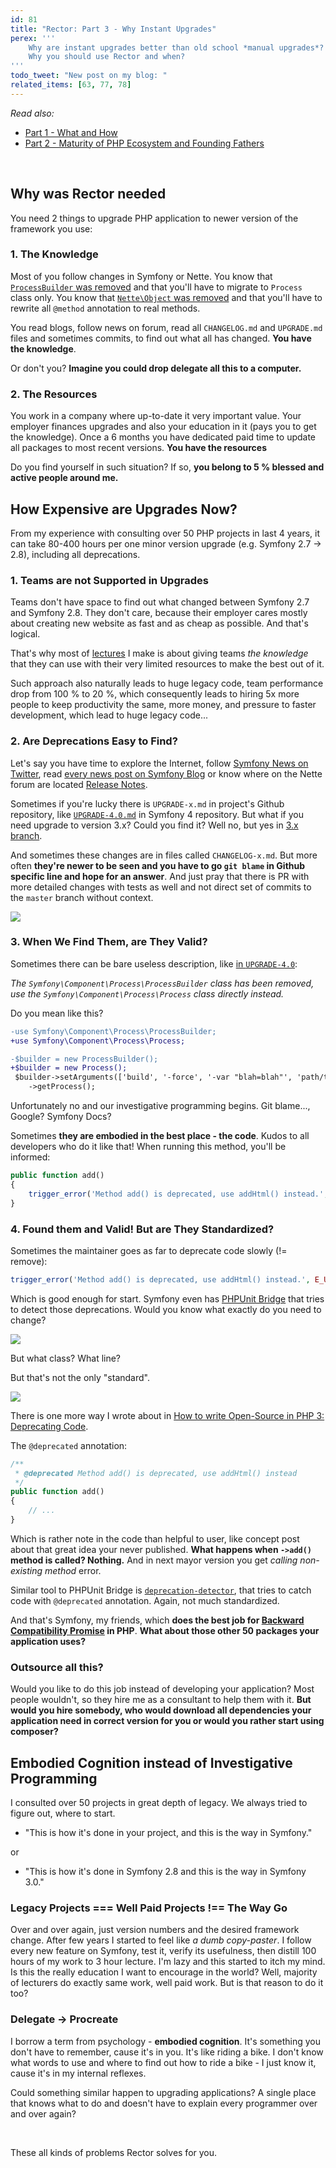 ```yaml
---
id: 81
title: "Rector: Part 3 - Why Instant Upgrades"
perex: '''
    Why are instant upgrades better than old school *manual upgrades*? Why is the path to find exact before/after like hell-road?
    Why you should use Rector and when?
'''
todo_tweet: "New post on my blog: "
related_items: [63, 77, 78]
---
```


*Read also:*

- [Part 1 - What and How](/blog/2018/02/19/rector-part-1-what-and-how/)
- [Part 2 - Maturity of PHP Ecosystem and Founding Fathers](/blog/2018/02/26/rector-part-2-maturity-of-php-ecocystem-and-founding-fathers/)

<br>

## Why was Rector needed

You need 2 things to upgrade PHP application to newer version of the framework you use:

### 1. The Knowledge

Most of you follow changes in Symfony or Nette. You know that [`ProcessBuilder` was removed](https://github.com/symfony/symfony/blob/master/UPGRADE-4.0.md#process) and that you'll have to migrate to `Process` class only. You know that [`Nette\Object` was removed](https://forum.nette.org/cs/26250-pojdte-otestovat-nette-2-4-rc) and that you'll have to rewrite all `@method` annotation to real methods.

You read blogs, follow news on forum, read all `CHANGELOG.md` and `UPGRADE.md` files and sometimes commits, to find out what all has changed. **You have the knowledge**.

Or don't you? **Imagine you could drop delegate all this to a computer.**

### 2. The Resources

You work in a company where up-to-date it very important value. Your employer finances upgrades and also your education in it (pays you to get the knowledge). Once a 6 months you have dedicated paid time to update all packages to most recent versions. **You have the resources**

Do you find yourself in such situation? If so, **you belong to 5 % blessed and active people around me.**

## How Expensive are Upgrades Now?

From my experience with consulting over 50 PHP projects in last 4 years, it can take 80-400 hours per one minor version upgrade (e.g. Symfony 2.7 → 2.8), including all deprecations.

### 1. Teams are not Supported in Upgrades

Teams don't have space to find out what changed between Symfony 2.7 and Symfony 2.8. They don't care, because their employer cares mostly about creating new website as fast and as cheap as possible. And that's logical.

That's why most of [lectures](/mentoring-and-lectures/) I make is about giving teams *the knowledge* that they can use with their very limited resources to make the best out of it.

Such approach also naturally leads to huge legacy code, team performance drop from 100 % to 20 %, which consequently leads to hiring 5x more people to keep productivity the same, more money, and pressure to faster development, which lead to huge legacy code...

### 2. Are Deprecations Easy to Find?

Let's say you have time to explore the Internet, follow [Symfony News on Twitter](https://twitter.com/symfony_en), read [every news post on Symfony Blog](https://symfony.com/blog/category/living-on-the-edge) or know where on the Nette forum are located [Release Notes](https://forum.nette.org/en/f78-release-announcements-news).

Sometimes if you're lucky there is `UPGRADE-x.md` in project's Github repository, like [`UPGRADE-4.0.md`](https://github.com/symfony/symfony/blob/master/UPGRADE-4.0.md) in Symfony 4 repository. But what if you need upgrade to version 3.x? Could you find it? Well no, but yes in [3.x branch](https://github.com/symfony/symfony/tree/3.4).

And sometimes these changes are in files called `CHANGELOG-x.md`. But more often **they're newer to be seen and you have to go `git blame` in Github specific line and hope for an answer**. And just pray that there is PR with more detailed changes with tests as well and not direct set of commits to the `master` branch without context.

<img src="/assets/images/posts/2018/rector-3/frustration.jpg" class="img-thumbnail">

### 3. When We Find Them, are They Valid?

Sometimes there can be bare useless description, like [in `UPGRADE-4.0`](https://github.com/symfony/symfony/blob/master/UPGRADE-4.0.md#process):

*The `Symfony\Component\Process\ProcessBuilder` class has been removed, use the `Symfony\Component\Process\Process` class directly instead.*

Do you mean like this?

```diff
-use Symfony\Component\Process\ProcessBuilder;
+use Symfony\Component\Process\Process;

-$builder = new ProcessBuilder();
+$builder = new Process();
 $builder->setArguments(['build', '-force', '-var "blah=blah"', 'path/to/json.json'])
    ->getProcess();
```

Unfortunately no and our investigative programming begins. Git blame..., Google? Symfony Docs?

Sometimes **they are embodied in the best place - the code**. Kudos to all developers who do it like that! When running this method, you'll be informed:

```php
public function add()
{
    trigger_error('Method add() is deprecated, use addHtml() instead.', E_USER_DEPRECATED);
}
```

### 4. Found them and Valid! But are They Standardized?

Sometimes the maintainer goes as far to deprecate code slowly (!= remove):

```php
trigger_error('Method add() is deprecated, use addHtml() instead.', E_USER_DEPRECATED);
```

Which is good enough for start. Symfony even has [PHPUnit Bridge](https://symfony.com/doc/current/components/phpunit_bridge.html) that tries to detect those deprecations. Would you know what exactly do you need to change?

<img src="/assets/images/posts/2018/rector-3/report.png" class="img-thumbnail">

But what class? What line?

But that's not the only "standard".

<a href="https://xkcd.com/927/
">
    <img src="https://imgs.xkcd.com/comics/standards.png" class="img-thumbnail">
</a>

There is one more way I wrote about in [How to write Open-Source in PHP 3: Deprecating Code](/blog/2017/09/11/how-to-write-open-source-in-php-3-deprecating-code/#today-s-topic-changed-method-name).

The `@deprecated` annotation:

```php
/**
 * @deprecated Method add() is deprecated, use addHtml() instead
 */
public function add()
{
    // ...
}
```

Which is rather note in the code than helpful to user, like concept post about that great idea your never published. **What happens when `->add()` method is called? Nothing.** And in next mayor version you get *calling non-existing method* error.

Similar tool to PHPUnit Bridge is [`deprecation-detector`](https://github.com/sensiolabs-de/deprecation-detector), that tries to catch code with `@deprecated` annotation. Again, not much standardized.

And that's Symfony, my friends, which **does the best job for [Backward Compatibility Promise](https://symfony.com/doc/current/contributing/code/bc.html) in PHP**. **What about those other 50 packages your application uses?**

### Outsource all this?

Would you like to do this job instead of developing your application? Most people wouldn't, so they hire me as a consultant to help them with it. **But would you hire somebody, who would download all dependencies your application need in correct version for you or would you rather start using composer?**

## Embodied Cognition instead of Investigative Programming

I consulted over 50 projects in great depth of legacy. We always tried to figure out, where to start.

- "This is how it's done in your project, and this is the way in Symfony."

or

- "This is how it's done in Symfony 2.8 and this is the way in Symfony 3.0."

### Legacy Projects === Well Paid Projects !== The Way Go

Over and over again, just version numbers and the desired framework change. After few years I started to feel like *a dumb copy-paster*. I follow every new feature on Symfony, test it, verify its usefulness, then distill 100 hours of my work to 3 hour lecture. I'm lazy and this started to itch my mind. Is this the really education I want to encourage in the world? Well, majority of lecturers do exactly same work, well paid work. But is that reason to do it too?

### Delegate → Procreate

I borrow a term from psychology - **embodied cognition**. It's something you don't have to remember, cause it's in you. It's like riding a bike. I don't know what words to use and where to find out how to ride a bike - I just know it, cause it's in  my internal reflexes.

Could something similar happen to upgrading applications? A single place that knows what to do and doesn't have to explain every programmer over and over again?

<br>

These all kinds of problems Rector solves for you.
